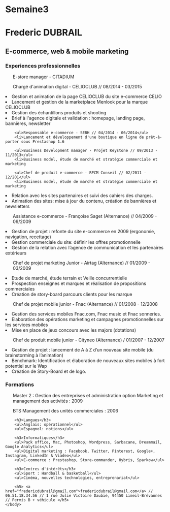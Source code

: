# Semaine3

<!DOCTYPE html>
<html>
    <link rel="stylesheet" href="cv.css" type="text/css" />
    <head>
        <title> CV Frederic DUBRAIL</title>
    </head>
    <body>
        <h1>Frederic DUBRAIL</h1>
        <h2>E-commerce, web & mobile marketing</h2>
        <h3>Experiences professionnelles</h3>
        <ul>E-store manager - CITADIUM</ul>
        <ul>Chargé d'animation digital - CELIOCLUB // 08/2014 - 03/2015</ul>
        <li>Gestion et animation de la page CELIOCLUB du site e-commerce CELIO
        <li>Lancement et gestion de la marketplace Menlook pour la marque CELIOCLUB</li>
        <li>Gestion des échantillons produits et shooting</li>
        <li>Brief à l'agence digitale et validation : homepage, landing page, bannières, newsletter</li>

        <ul>Responsable e-commerce - SEBH // 04/2014 - 06/2014</ul>
        <li>Lancement et développement d'une boutique en ligne de prêt-à-porter sous Prestashop 1.6
</li>
        
        <ul>Business Development manager - Projet Keystone // 09/2013 - 11/2013</ul>
        <li>Business model, étude de marché et stratégie commerciale et marketing
</li>
        
        <ul>Chef de produit e-commerce - RPCM Conseil // 02/2011 - 12/201</ul>
        <li>Business model, étude de marché et stratégie commerciale et marketing
</li>
        <li>Relation avec les sites partenaires et suivi des cahiers des charges.
</li>
<li>Animation des sites: mise à jour du contenu, création de bannières et newsletters
</li>
        <ul>Assistance e-commerce - Françoise Saget (Alternance) // 04/2009 - 09/2009</ul>
        <li>Gestion de projet : refonte du site e-commerce en 2009 (ergonomie, navigation, recettage)
</li>
     <li>Gestion commerciale du site: définir les offres promotionnelle
</li>   
<li>Gestion de la relation avec l’agence de communication et les partenaires extérieurs
</li>
        <ul>Chef de projet marketing Junior - Airtag (Alternance) // 01/2009 - 03/2009</ul>
        <li>Etude de marché, étude terrain et Veille concurrentielle
</li>
        <li>Prospection enseignes et marques et réalisation de propositions commerciales
</li>
<li>Création de story-board parcours clients pour les marque
</li>
        <ul>Chef de projet mobile junior - Fnac (Alternance) // 01/2008 - 12/2008</ul>
        <li>Gestion des services mobiles Fnac.com, Fnac music et Fnac sonneries.
</li>
<li>Elaboration des opérations marketing et campagnes promotionnelles sur les services mobiles
</li>        
        <li>Mise en place de jeux concours avec les majors (dotations)
</li>
        <ul>Chef de produit mobile junior - Cityneo (Alternance) / 01/2007 - 12/2007</ul>
   <li>Gestion de projet : lancement de A à Z d’un nouveau site mobile (du brainstorming à l’animation)
</li>
<li>Benchmark: Identification et élaboration de nouveaux sites mobiles à fort potentiel sur le Wap
</li>
   <li>Création de Story-Board et de logo.
</li>
        <h3>Formations</h3>
        <ul>Master 2 : Gestion des entreprises et administration option Marketing et management des activités : 2009</ul>
        <ul>BTS Management des unités commerciales : 2006</ul>
        
        <h3>Langues</h3>
        <ul>Anglais: opérationnel</ul>
        <ul>Espagnol: notions</ul>
        
        <h3>Informatiques</h3>
        <ul>Pack office, Mac, Photoshop, Wordpress, Sarbacane, Dreammail, Google Analytics</ul>
        <ul>Digital marketing : Facebook, Twitter, Pinterest, Google+, Instagram, LinkedIn & Viadeo</ul>
        <ul>E-commerce : Prestashop, Store-commander, Hybris, Sparkow</ul>
        
        <h3>Centres d'intérêts</h3>
        <ul>Sport : Handball & basketball</ul>
        <ul>Cinéma, nouvelles technologies, entreprenariat</ul>
        
        <h5> <a href="fredericdubrail@gmail.com">fredericdubrail@gmail.com</a> // 06.51.18.34.56 // 1 rue Julie Victoire Daubié, 94450 Limeil-Brévannes  // Permis B + véhicule </h5>
    </body>
</html>